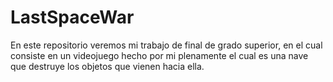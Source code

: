 # LastSpaceWar

En este repositorio veremos mi trabajo de final de grado superior, en el cual consiste en un videojuego hecho por mi plenamente el cual es una nave que destruye los objetos que vienen hacia ella.
